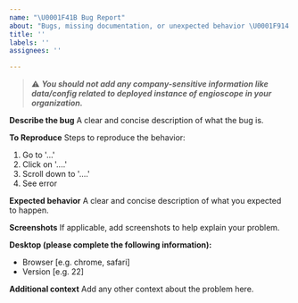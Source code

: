 ```yaml
---
name: "\U0001F41B Bug Report"
about: "Bugs, missing documentation, or unexpected behavior \U0001F914."
title: ''
labels: ''
assignees: ''

---
```


> :warning: ***You should not add any company-sensitive information like data/config related to deployed instance of engioscope in your organization.***

**Describe the bug**
A clear and concise description of what the bug is.

**To Reproduce**
Steps to reproduce the behavior:
1. Go to '...'
2. Click on '....'
3. Scroll down to '....'
4. See error

**Expected behavior**
A clear and concise description of what you expected to happen.

**Screenshots**
If applicable, add screenshots to help explain your problem.

**Desktop (please complete the following information):**
 - Browser [e.g. chrome, safari]
 - Version [e.g. 22]

**Additional context**
Add any other context about the problem here.
